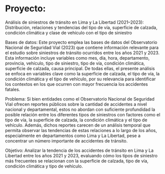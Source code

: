 # Proyecto:
Análisis de siniestros de tránsito en Lima y La Libertad (2021–2023): Distribución, relaciones y tendencias del tipo de vía, superficie de calzada, condición climática y clase de vehículo con el tipo de siniestro

Bases de datos: Este proyecto emplea las bases de datos del Observatorio Nacional de Seguridad Vial (2023) que contiene información relevante para el estudio sobre siniestros de tránsito ocurridos entre los años 2021 y 2023. Esta información incluye variables como mes, día, hora, departamento, provincia, vehículo, tipo de siniestro, tipo de vía, condición climática, superficie de calzada, causa principal. De todas ellas, el presente análisis se enfoca en variables clave como la superficie de calzada, el tipo de vía, la condición climática y el tipo de vehículo, por su relevancia para identificar los contextos en los que ocurren con mayor frecuencia los accidentes fatales. 

Problema: Si bien entidades como el Observatorio Nacional de Seguridad Vial ofrecen reportes públicos sobre la cantidad de accidentes a nivel nacional y departamental, estos no abordan con suficiente profundidad la posible relación entre los diferentes tipos de siniestros con factores como el tipo de vía, la superficie de calzada, la condición climática y el tipo de vehículo. Además, dichos reportes carecen de un análisis temporal que permita observar las tendencias de estas relaciones a lo largo de los años, especialmente en departamentos como Lima y La Libertad, pese a concentrar un número importante de accidentes de tránsito.

Objetivo: Analizar la tendencia de los accidentes de tránsito en Lima y La Libertad entre los años 2021 y 2023, evaluando cómo los tipos de siniestro más frecuentes se relacionan con la superficie de calzada, tipo de vía, condición climática y tipo de vehículo.  

